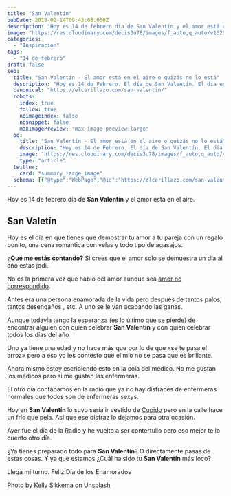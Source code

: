 ```yaml
---
title: "San Valentín"
pubDate: 2018-02-14T09:43:08.000Z
description: "Hoy es 14 de febrero día de San Valentín y el amor está en el aire."
image: "https://res.cloudinary.com/decis3u78/images/f_auto,q_auto/v1625696743/san_valentin_gk7yif_672bd281/san_valentin_gk7yif_672bd281.jpg?_i=AA"
categories:
  - "Inspiracion"
tags:
  - "14 de febrero"
draft: false
seo:
  title: "San Valentín - El amor está en el aire o quizás no lo está"
  description: "Hoy es 14 de Febrero. El día de San Valentín. El día es que tienes que demostrar a tu pareja cuanto la quieres. ¿No sería mejor demostrárselo todos los días? Que sí, que estar enamorado mola y el amor es muy bonito pero hay que currárselo todo los días."
  canonical: "https://elcerillazo.com/san-valentin/"
  robots:
    index: true
    follow: true
    noimageindex: false
    nosnippet: false
    maxImagePreview: "max-image-preview:large"
  og:
    title: "San Valentín - El amor está en el aire o quizás no lo está"
    description: "Hoy es 14 de Febrero. El día de San Valentín. El día es que tienes que demostrar a tu pareja cuanto la quieres. ¿No sería mejor demostrárselo todos los días? Que sí, que estar enamorado mola y el amor es muy bonito pero hay que currárselo todo los días."
    image: "https://res.cloudinary.com/decis3u78/images/f_auto,q_auto/v1625696743/san_valentin_gk7yif_672bd281/san_valentin_gk7yif_672bd281.jpg?_i=AA"
    type: "article"
  twitter:
    card: "summary_large_image"
  schema: [{"@type":"WebPage","@id":"https://elcerillazo.com/san-valentin/","url":"https://elcerillazo.com/san-valentin/","name":"San Valentín - El amor está en el aire o quizás no lo está","isPartOf":{"@id":"https://elcerillazo.com/#website"},"primaryImageOfPage":{"@id":"https://elcerillazo.com/san-valentin/#primaryimage"},"image":{"@id":"https://elcerillazo.com/san-valentin/#primaryimage"},"thumbnailUrl":"https://res.cloudinary.com/decis3u78/images/f_auto,q_auto/v1625696743/san_valentin_gk7yif_672bd281/san_valentin_gk7yif_672bd281.jpg?_i=AA","datePublished":"2018-02-14T10:43:08+00:00","author":{"@id":"https://elcerillazo.com/#/schema/person/368d5b496aeaf077b307f248a72abcd9"},"description":"Hoy es 14 de Febrero. El día de San Valentín. El día es que tienes que demostrar a tu pareja cuanto la quieres. ¿No sería mejor demostrárselo todos los días? Que sí, que estar enamorado mola y el amor es muy bonito pero hay que currárselo todo los días.","breadcrumb":{"@id":"https://elcerillazo.com/san-valentin/#breadcrumb"},"inLanguage":"es","potentialAction":[{"@type":"ReadAction","target":["https://elcerillazo.com/san-valentin/"]}]},{"@type":"ImageObject","inLanguage":"es","@id":"https://elcerillazo.com/san-valentin/#primaryimage","url":"https://res.cloudinary.com/decis3u78/images/f_auto,q_auto/v1625696743/san_valentin_gk7yif_672bd281/san_valentin_gk7yif_672bd281.jpg?_i=AA","contentUrl":"https://res.cloudinary.com/decis3u78/images/f_auto,q_auto/v1625696743/san_valentin_gk7yif_672bd281/san_valentin_gk7yif_672bd281.jpg?_i=AA","width":1024,"height":683,"caption":"San Valentín"},{"@type":"BreadcrumbList","@id":"https://elcerillazo.com/san-valentin/#breadcrumb","itemListElement":[{"@type":"ListItem","position":1,"name":"Portada","item":"https://elcerillazo.com/"},{"@type":"ListItem","position":2,"name":"San Valentín"}]},{"@type":"WebSite","@id":"https://elcerillazo.com/#website","url":"https://elcerillazo.com/","name":"El Cerillazo","description":"De pequeño hacía hogueras y jugaba con cerillas","potentialAction":[{"@type":"SearchAction","target":{"@type":"EntryPoint","urlTemplate":"https://elcerillazo.com/?s={search_term_string}"},"query-input":{"@type":"PropertyValueSpecification","valueRequired":true,"valueName":"search_term_string"}}],"inLanguage":"es"},{"@type":"Person","@id":"https://elcerillazo.com/#/schema/person/368d5b496aeaf077b307f248a72abcd9","name":"montywp","url":"https://elcerillazo.com/author/montywp/"}]
---
```


Hoy es 14 de febrero día de **San Valentín** y el amor está en el aire.

## San Valetín

Hoy es el día en que tienes que demostrar tu amor a tu pareja con un regalo bonito, una cena romántica con velas y todo tipo de agasajos.

**¿Qué me estás contando?** Si crees que el amor solo se demuestra un día al año estás jodi..

No es la primera vez que hablo del amor aunque sea [amor no correspondido](https://elcerillazo.com/amor-sin-vuelta/).

Antes era una persona enamorada de la vida pero después de tantos palos, tantos desengaños , etc. A uno se le van acabando las ganas.

Aunque todavía tengo la esperanza (es lo último que se pierde) de encontrar alguien con quien celebrar **San Valentín** y con quien celebrar todos los días del año

Uno ya tiene una edad y no hace más que por lo de que «se te pasa el arroz» pero a eso yo les contesto que el mío no se pasa que es brillante.

Ahora mismo estoy escribiendo esto en la cola del médico. No me gustan los médicos pero si me gustan las enfermeras.

El otro día contábamos en la radio que ya no hay disfraces de enfermeras normales que todos son de enfermeras sexys.

Hoy en **San Valentín** lo suyo sería ir vestido de [Cupido](https://es.wikipedia.org/wiki/Cupido) pero en la calle hace un frío que pela. Así que ese disfraz lo dejamos para otra ocasión.

Ayer fue el día de la Radio y he vuelto a ser contertulio pero eso mejor te lo cuento otro día.

¿Ya tienes preparado todo para **San Valentín**? O directamente pasas de estas cosas. Y ya que estamos ¿Cuál ha sido tu **San Valentín** más loco?

Llega mi turno. Feliz Día de los Enamorados

Photo by [Kelly Sikkema](https://unsplash.com/photos/E8H76nY1v6Q?utm_source=unsplash&utm_medium=referral&utm_content=creditCopyText) on [Unsplash](https://unsplash.com/search/photos/san-valentin?utm_source=unsplash&utm_medium=referral&utm_content=creditCopyText)